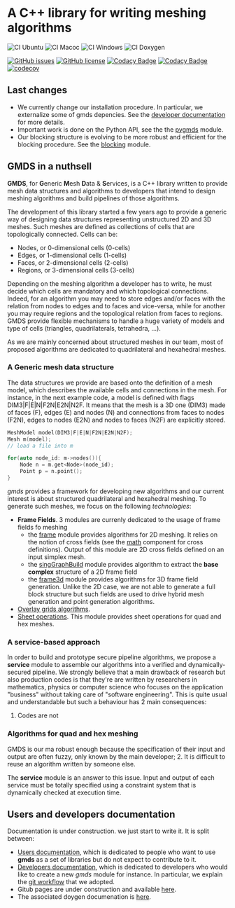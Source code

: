 # A C++ library for writing meshing algorithms
![CI Ubuntu](https://github.com//LIHPC-Computational-Geometry/gmds/actions/workflows/continuous-ubuntu.yml/badge.svg)
![CI Macoc](https://github.com//LIHPC-Computational-Geometry/gmds/actions/workflows/continuous-macos.yml/badge.svg)
![CI Windows](https://github.com//LIHPC-Computational-Geometry/gmds/actions/workflows/continuous-windows.yml/badge.svg)
![CI Doxygen](https://github.com//LIHPC-Computational-Geometry/gmds/actions/workflows/code_docs.yml/badge.svg)

[![GitHub issues](https://img.shields.io/github/issues/LIHPC-Computational-Geometry/gmds)](https://github.com/LIHPC-Computational-Geometry/gmds/issues)
[![GitHub license](https://img.shields.io/github/license/LIHPC-Computational-Geometry/gmds)](https://github.com/LIHPC-Computational-Geometry/gmds/blob/main/LICENSE)
[![Codacy Badge](https://app.codacy.com/project/badge/Grade/bf6ad23f6a3c452ab6f7f3f63d9fdb89)](https://www.codacy.com/gh/LIHPC-Computational-Geometry/gmds/dashboard?utm_source=github.com&amp;utm_medium=referral&amp;utm_content=LIHPC-Computational-Geometry/gmds&amp;utm_campaign=Badge_Grade)
[![Codacy Badge](https://app.codacy.com/project/badge/Coverage/bf6ad23f6a3c452ab6f7f3f63d9fdb89)](https://www.codacy.com/gh/LIHPC-Computational-Geometry/gmds/dashboard?utm_source=github.com&utm_medium=referral&utm_content=LIHPC-Computational-Geometry/gmds&utm_campaign=Badge_Coverage)
[![codecov](https://codecov.io/gh/LIHPC-Computational-Geometry/gmds/branch/main/graph/badge.svg?token=QA3AS0MLDN)](https://codecov.io/gh/LIHPC-Computational-Geometry/gmds)


## Last changes
- We currently change our installation procedure. In particular, we externalize some of gmds depencies. See the [developer documentation](docs/mkd/developers_doc.md) for more details.
- Important work is done on the Python API, see the the [pygmds](pygmds/README.md) module.
- Our blocking structure is evolving to be more robust and efficient for the blocking procedure. See the [blocking](blocking/README.md) module.

## GMDS in a nuthsell
**GMDS**, for **G**eneric **M**esh **D**ata & **S**ervices,  is a C++ library written to provide mesh data structures and algorithms to developers that intend to design meshing algorithms and build pipelines of those algorithms.

The development of this library started a few years ago to provide a generic way of designing data structures representing unstructured 2D and 3D meshes. Such meshes are defined as collections of cells that are topologically connected. Cells can be:
- Nodes, or 0-dimensional cells (0-cells)
- Edges, or 1-dimensional cells (1-cells)
- Faces, or 2-dimensional cells (2-cells)
- Regions, or 3-dimensional cells (3-cells)

Depending on the meshing algorithm a developer has to write, he must decide which cells are mandatory and which topological connections. Indeed, for an algorithm you may need to store edges and/or faces with the relation from nodes to edges and to faces and vice-versa, while for another you may require regions and the topological relation from faces to regions. GMDS provide flexible mechanisms to handle a huge variety of models and type of cells (triangles, quadrilaterals, tetrahedra, ...).

As we are mainly concerned about structured meshes in our team, most of proposed algorithms are dedicated to quadrilateral and hexahedral meshes.
### A Generic mesh data structure

The data structures we provide are based onto the definition of a mesh model, which describes the available cells and connections in the mesh. For instance, in the next example code, a model is defined with flags DIM3|F|E|N|F2N|E2N|N2F. It means that the mesh is a 3D one (DIM3) made of faces (F), edges (E) and nodes (N) and connections from faces to nodes (F2N), edges to nodes (E2N) and nodes to faces (N2F) are explicitly stored.
```cpp
MeshModel model(DIM3|F|E|N|F2N|E2N|N2F);
Mesh m(model);
// load a file into m

for(auto node_id: m->nodes()){
    Node n = m.get<Node>(node_id);
    Point p = n.point();
}
```
*gmds* provides a framework for developing new algorithms and our current interest is about structured quadrilateral and hexahedral meshing. To generate such meshes, we focus on the following *technologies*:
- **Frame Fields**. 3 modules are currenly dedicated to the usage of frame fields fo meshing
    - the [frame](frame/README.md) module provides algorithms for 2D meshing. It relies on the notion of cross fields (see the [math](math/README.md) component for cross definitions). Output of this module are 2D cross fields defined on an input simplex mesh.
    - the [singGraphBuild](singGraphBuild/README.md) module provides algorithm to extract the **base complex** structure of a 2D frame field
    - the [frame3d](frame/README.md) module provides algorithms for 3D frame field generation. Unlike the 2D case, we are not able to generate a full block structure but such fields are used to drive hybrid mesh generation and point generation algorithms. 
- [Overlay grids algorithms](Elg3D/README.md).
- [Sheet operations](sheet/README.md). This module provides sheet operations for quad and hex meshes.
### A service-based approach
In order to build and prototype secure pipeline algorithms, we propose a **service** module to assemble our algorithms into a verified and dynamically-secured pipeline. We strongly believe that a main drawback of research but also production codes is that they're are written by researchers in mathematics, physics or computer science who focuses on the application "business" without taking care of "software engineering". This is quite usual and understandable but such a behaviour has 2 main consequences:
1. Codes are not
### Algorithms for quad and hex meshing
GMDS is our ma robust enough because the specification of their input and output are often fuzzy, only known by the main developer;
2. It is difficult to reuse an algorithm written by someone else.

The **service** module is an answer to this issue. Input and output of each service must be totally specified using a constraint system that is dynamically checked at execution time.

## Users and developers documentation

Documentation is under construction. we just start to write it. It is split between:
- [Users documentation](docs/mkd/users_doc.md), which is dedicated to people who want to use **gmds** as a set of libraries but do not expect to contribute to it.
- [Developers documentation](docs/mkd/developers_doc.md), which is dedicated to developers who would like to create a new *gmds* module for instance. In particular, we explain the [git workflow](docs/mkd/git_workflow.md) that we adopted.
- Gitub pages are under construction and available [here](https://lihpc-computational-geometry.github.io/gmds).
- The associated doygen documenation is [here](https://lihpc-computational-geometry.github.io/gmds/doxygen/index.html).